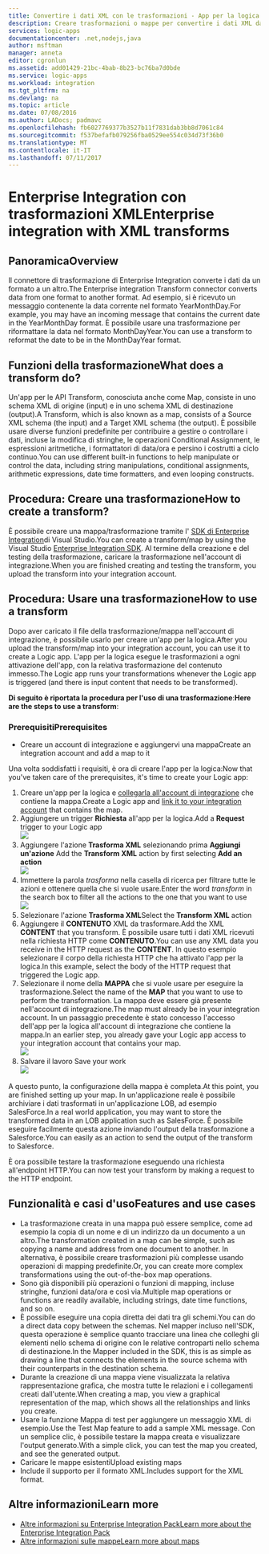 ```yaml
---
title: Convertire i dati XML con le trasformazioni - App per la logica di Azure | Microsoft Docs
description: Creare trasformazioni o mappe per convertire i dati XML da un formato a un altro nelle app per la logica con l'SDK di Enterprise Integration
services: logic-apps
documentationcenter: .net,nodejs,java
author: msftman
manager: anneta
editor: cgronlun
ms.assetid: add01429-21bc-4bab-8b23-bc76ba7d0bde
ms.service: logic-apps
ms.workload: integration
ms.tgt_pltfrm: na
ms.devlang: na
ms.topic: article
ms.date: 07/08/2016
ms.author: LADocs; padmavc
ms.openlocfilehash: fb6027769377b3527b11f7831dab3bb8d7061c84
ms.sourcegitcommit: f537befafb079256fba0529ee554c034d73f36b0
ms.translationtype: MT
ms.contentlocale: it-IT
ms.lasthandoff: 07/11/2017
---
```

# <a name="enterprise-integration-with-xml-transforms"></a><span data-ttu-id="7fb48-103">Enterprise Integration con trasformazioni XML</span><span class="sxs-lookup"><span data-stu-id="7fb48-103">Enterprise integration with XML transforms</span></span>
## <a name="overview"></a><span data-ttu-id="7fb48-104">Panoramica</span><span class="sxs-lookup"><span data-stu-id="7fb48-104">Overview</span></span>
<span data-ttu-id="7fb48-105">Il connettore di trasformazione di Enterprise Integration converte i dati da un formato a un altro.</span><span class="sxs-lookup"><span data-stu-id="7fb48-105">The Enterprise integration Transform connector converts data from one format to another format.</span></span> <span data-ttu-id="7fb48-106">Ad esempio, si è ricevuto un messaggio contenente la data corrente nel formato YearMonthDay.</span><span class="sxs-lookup"><span data-stu-id="7fb48-106">For example, you may have an incoming message that contains the current date in the YearMonthDay format.</span></span> <span data-ttu-id="7fb48-107">È possibile usare una trasformazione per riformattare la data nel formato MonthDayYear.</span><span class="sxs-lookup"><span data-stu-id="7fb48-107">You can use a transform to reformat the date to be in the MonthDayYear format.</span></span>

## <a name="what-does-a-transform-do"></a><span data-ttu-id="7fb48-108">Funzioni della trasformazione</span><span class="sxs-lookup"><span data-stu-id="7fb48-108">What does a transform do?</span></span>
<span data-ttu-id="7fb48-109">Un'app per le API Transform, conosciuta anche come Map, consiste in uno schema XML di origine (input) e in uno schema XML di destinazione (output).</span><span class="sxs-lookup"><span data-stu-id="7fb48-109">A Transform, which is also known as a map, consists of a Source XML schema (the input) and a Target XML schema (the output).</span></span> <span data-ttu-id="7fb48-110">È possibile usare diverse funzioni predefinite per contribuire a gestire o controllare i dati, incluse la modifica di stringhe, le operazioni Conditional Assignment, le espressioni aritmetiche, i formattatori di data/ora e persino i costrutti a ciclo continuo.</span><span class="sxs-lookup"><span data-stu-id="7fb48-110">You can use different built-in functions to help manipulate or control the data, including string manipulations, conditional assignments, arithmetic expressions, date time formatters, and even looping constructs.</span></span>

## <a name="how-to-create-a-transform"></a><span data-ttu-id="7fb48-111">Procedura: Creare una trasformazione</span><span class="sxs-lookup"><span data-stu-id="7fb48-111">How to create a transform?</span></span>
<span data-ttu-id="7fb48-112">È possibile creare una mappa/trasformazione tramite l' [SDK di Enterprise Integration](https://aka.ms/vsmapsandschemas)di Visual Studio.</span><span class="sxs-lookup"><span data-stu-id="7fb48-112">You can create a transform/map by using the Visual Studio [Enterprise Integration SDK](https://aka.ms/vsmapsandschemas).</span></span> <span data-ttu-id="7fb48-113">Al termine della creazione e del testing della trasformazione, caricare la trasformazione nell'account di integrazione.</span><span class="sxs-lookup"><span data-stu-id="7fb48-113">When you are finished creating and testing the transform, you upload the transform into your integration account.</span></span> 

## <a name="how-to-use-a-transform"></a><span data-ttu-id="7fb48-114">Procedura: Usare una trasformazione</span><span class="sxs-lookup"><span data-stu-id="7fb48-114">How to use a transform</span></span>
<span data-ttu-id="7fb48-115">Dopo aver caricato il file della trasformazione/mappa nell'account di integrazione, è possibile usarlo per creare un'app per la logica.</span><span class="sxs-lookup"><span data-stu-id="7fb48-115">After you upload the transform/map into your integration account, you can use it to create a Logic app.</span></span> <span data-ttu-id="7fb48-116">L'app per la logica esegue le trasformazioni a ogni attivazione dell'app, con la relativa trasformazione del contenuto immesso.</span><span class="sxs-lookup"><span data-stu-id="7fb48-116">The Logic app runs your transformations whenever the Logic app is triggered (and there is input content that needs to be transformed).</span></span>

<span data-ttu-id="7fb48-117">**Di seguito è riportata la procedura per l'uso di una trasformazione**:</span><span class="sxs-lookup"><span data-stu-id="7fb48-117">**Here are the steps to use a transform**:</span></span>

### <a name="prerequisites"></a><span data-ttu-id="7fb48-118">Prerequisiti</span><span class="sxs-lookup"><span data-stu-id="7fb48-118">Prerequisites</span></span>

* <span data-ttu-id="7fb48-119">Creare un account di integrazione e aggiungervi una mappa</span><span class="sxs-lookup"><span data-stu-id="7fb48-119">Create an integration account and add a map to it</span></span>  

<span data-ttu-id="7fb48-120">Una volta soddisfatti i requisiti, è ora di creare l'app per la logica:</span><span class="sxs-lookup"><span data-stu-id="7fb48-120">Now that you've taken care of the prerequisites, it's time to create your Logic app:</span></span>  

1. <span data-ttu-id="7fb48-121">Creare un'app per la logica e [collegarla all'account di integrazione](../logic-apps/logic-apps-enterprise-integration-accounts.md "Informazioni su come collegare un account di integrazione a un'app per la logica") che contiene la mappa.</span><span class="sxs-lookup"><span data-stu-id="7fb48-121">Create a Logic app and [link it to your integration account](../logic-apps/logic-apps-enterprise-integration-accounts.md "Learn to link an integration account to a Logic app") that contains the map.</span></span>
2. <span data-ttu-id="7fb48-122">Aggiungere un trigger **Richiesta** all'app per la logica.</span><span class="sxs-lookup"><span data-stu-id="7fb48-122">Add a **Request** trigger to your Logic app</span></span>  
   ![](./media/logic-apps-enterprise-integration-transforms/transform-1.png)    
3. <span data-ttu-id="7fb48-123">Aggiungere l'azione **Trasforma XML** selezionando prima **Aggiungi un'azione** </span><span class="sxs-lookup"><span data-stu-id="7fb48-123">Add the **Transform XML** action by first selecting **Add an action** </span></span>  
   ![](./media/logic-apps-enterprise-integration-transforms/transform-2.png)   
4. <span data-ttu-id="7fb48-124">Immettere la parola *trasforma* nella casella di ricerca per filtrare tutte le azioni e ottenere quella che si vuole usare.</span><span class="sxs-lookup"><span data-stu-id="7fb48-124">Enter the word *transform* in the search box to filter all the actions to the one that you want to use</span></span>  
   ![](./media/logic-apps-enterprise-integration-transforms/transform-3.png)  
5. <span data-ttu-id="7fb48-125">Selezionare l'azione **Trasforma XML**</span><span class="sxs-lookup"><span data-stu-id="7fb48-125">Select the **Transform XML** action</span></span>   
6. <span data-ttu-id="7fb48-126">Aggiungere il **CONTENUTO** XML da trasformare.</span><span class="sxs-lookup"><span data-stu-id="7fb48-126">Add the XML **CONTENT** that you transform.</span></span> <span data-ttu-id="7fb48-127">È possibile usare tutti i dati XML ricevuti nella richiesta HTTP come **CONTENUTO**.</span><span class="sxs-lookup"><span data-stu-id="7fb48-127">You can use any XML data you receive in the HTTP request as the **CONTENT**.</span></span> <span data-ttu-id="7fb48-128">In questo esempio selezionare il corpo della richiesta HTTP che ha attivato l'app per la logica.</span><span class="sxs-lookup"><span data-stu-id="7fb48-128">In this example, select the body of the HTTP request that triggered the Logic app.</span></span>
7. <span data-ttu-id="7fb48-129">Selezionare il nome della **MAPPA** che si vuole usare per eseguire la trasformazione.</span><span class="sxs-lookup"><span data-stu-id="7fb48-129">Select the name of the **MAP** that you want to use to perform the transformation.</span></span> <span data-ttu-id="7fb48-130">La mappa deve essere già presente nell'account di integrazione.</span><span class="sxs-lookup"><span data-stu-id="7fb48-130">The map must already be in your integration account.</span></span> <span data-ttu-id="7fb48-131">In un passaggio precedente è stato concesso l'accesso dell'app per la logica all'account di integrazione che contiene la mappa.</span><span class="sxs-lookup"><span data-stu-id="7fb48-131">In an earlier step, you already gave your Logic app access to your integration account that contains your map.</span></span>      
   ![](./media/logic-apps-enterprise-integration-transforms/transform-4.png) 
8. <span data-ttu-id="7fb48-132">Salvare il lavoro </span><span class="sxs-lookup"><span data-stu-id="7fb48-132">Save your work</span></span>  
    ![](./media/logic-apps-enterprise-integration-transforms/transform-5.png) 

<span data-ttu-id="7fb48-133">A questo punto, la configurazione della mappa è completa.</span><span class="sxs-lookup"><span data-stu-id="7fb48-133">At this point, you are finished setting up your map.</span></span> <span data-ttu-id="7fb48-134">In un'applicazione reale è possibile archiviare i dati trasformati in un'applicazione LOB, ad esempio SalesForce.</span><span class="sxs-lookup"><span data-stu-id="7fb48-134">In a real world application, you may want to store the transformed data in an LOB application such as SalesForce.</span></span> <span data-ttu-id="7fb48-135">È possibile eseguire facilmente questa azione inviando l'output della trasformazione a Salesforce.</span><span class="sxs-lookup"><span data-stu-id="7fb48-135">You can easily as an action to send the output of the transform to Salesforce.</span></span> 

<span data-ttu-id="7fb48-136">È ora possibile testare la trasformazione eseguendo una richiesta all'endpoint HTTP.</span><span class="sxs-lookup"><span data-stu-id="7fb48-136">You can now test your transform by making a request to the HTTP endpoint.</span></span>  

## <a name="features-and-use-cases"></a><span data-ttu-id="7fb48-137">Funzionalità e casi d'uso</span><span class="sxs-lookup"><span data-stu-id="7fb48-137">Features and use cases</span></span>
* <span data-ttu-id="7fb48-138">La trasformazione creata in una mappa può essere semplice, come ad esempio la copia di un nome e di un indirizzo da un documento a un altro.</span><span class="sxs-lookup"><span data-stu-id="7fb48-138">The transformation created in a map can be simple, such as copying a name and address from one document to another.</span></span> <span data-ttu-id="7fb48-139">In alternativa, è possibile creare trasformazioni più complesse usando operazioni di mapping predefinite.</span><span class="sxs-lookup"><span data-stu-id="7fb48-139">Or, you can create more complex transformations using the out-of-the-box map operations.</span></span>  
* <span data-ttu-id="7fb48-140">Sono già disponibili più operazioni o funzioni di mapping, incluse stringhe, funzioni data/ora e così via.</span><span class="sxs-lookup"><span data-stu-id="7fb48-140">Multiple map operations or functions are readily available, including strings, date time functions, and so on.</span></span>  
* <span data-ttu-id="7fb48-141">È possibile eseguire una copia diretta dei dati tra gli schemi.</span><span class="sxs-lookup"><span data-stu-id="7fb48-141">You can do a direct data copy between the schemas.</span></span> <span data-ttu-id="7fb48-142">Nel mapper incluso nell'SDK, questa operazione è semplice quanto tracciare una linea che colleghi gli elementi nello schema di origine con le relative controparti nello schema di destinazione.</span><span class="sxs-lookup"><span data-stu-id="7fb48-142">In the Mapper included in the SDK, this is as simple as drawing a line that connects the elements in the source schema with their counterparts in the destination schema.</span></span>  
* <span data-ttu-id="7fb48-143">Durante la creazione di una mappa viene visualizzata la relativa rappresentazione grafica, che mostra tutte le relazioni e i collegamenti creati dall'utente.</span><span class="sxs-lookup"><span data-stu-id="7fb48-143">When creating a map, you view a graphical representation of the map, which shows all the relationships and links you create.</span></span>
* <span data-ttu-id="7fb48-144">Usare la funzione Mappa di test per aggiungere un messaggio XML di esempio.</span><span class="sxs-lookup"><span data-stu-id="7fb48-144">Use the Test Map feature to add a sample XML message.</span></span> <span data-ttu-id="7fb48-145">Con un semplice clic, è possibile testare la mappa creata e visualizzare l'output generato.</span><span class="sxs-lookup"><span data-stu-id="7fb48-145">With a simple click, you can test the map you created, and see the generated output.</span></span>  
* <span data-ttu-id="7fb48-146">Caricare le mappe esistenti</span><span class="sxs-lookup"><span data-stu-id="7fb48-146">Upload existing maps</span></span>  
* <span data-ttu-id="7fb48-147">Include il supporto per il formato XML.</span><span class="sxs-lookup"><span data-stu-id="7fb48-147">Includes support for the XML format.</span></span>

## <a name="learn-more"></a><span data-ttu-id="7fb48-148">Altre informazioni</span><span class="sxs-lookup"><span data-stu-id="7fb48-148">Learn more</span></span>
* [<span data-ttu-id="7fb48-149">Altre informazioni su Enterprise Integration Pack</span><span class="sxs-lookup"><span data-stu-id="7fb48-149">Learn more about the Enterprise Integration Pack</span></span>](../logic-apps/logic-apps-enterprise-integration-overview.md "Informazioni su Enterprise Integration Pack")  
* [<span data-ttu-id="7fb48-150">Altre informazioni sulle mappe</span><span class="sxs-lookup"><span data-stu-id="7fb48-150">Learn more about maps</span></span>](../logic-apps/logic-apps-enterprise-integration-maps.md "Informazioni sulle mappe di Enterprise Integration")  

